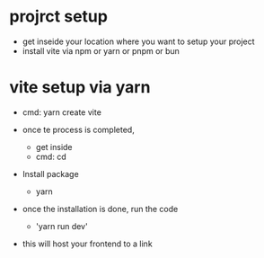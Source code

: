# projrct setup

- get inseide your location where you want to setup your project
- install vite via npm or yarn or pnpm or bun

# vite setup via yarn
- cmd: yarn create vite <foldername>
- once te process is completed,
    - get inside <foldername>
    - cmd: cd <foldername>
- Install package
    - yarn
- once the installation is done, run the code
    - 'yarn run dev'

- this will host your frontend to a link